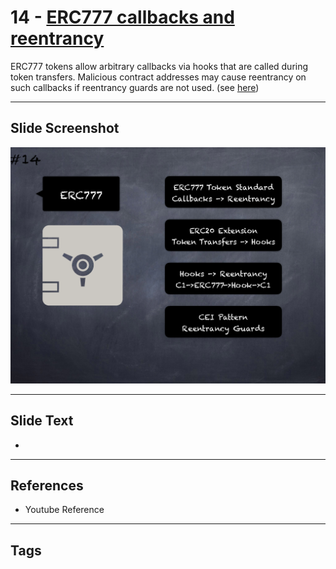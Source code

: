 # 14 - [ERC777 callbacks and reentrancy](ERC777%20callbacks%20and%20reentrancy.md)
ERC777 tokens allow arbitrary callbacks via hooks that are called during token transfers. Malicious contract addresses may cause reentrancy on such callbacks if reentrancy guards are not used. (see [here](https://quantstamp.com/blog/how-the-dforce-hacker-used-reentrancy-to-steal-25-million))

___
## Slide Screenshot
![014.png](../images/pitfalls_and_best_practices101/014.png)
___
## Slide Text
- 
___
## References
- Youtube Reference
___
## Tags
